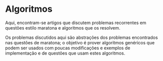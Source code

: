Algoritmos
==========

Aqui, encontram-se artigos que discutem problemas recorrentes em
questões estilo maratona e algoritmos que os resolvem.

Os problemas discutidos aqui são abstrações dos problemas encontrados
nas questões de maratona; o objetivo é prover algoritmos genéricos
que podem ser usados com poucas modificações e exemplos de implementação
e de questões que usam estes algoritmos.
